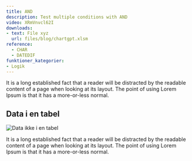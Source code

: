 ```yaml
---
title: AND
description: Test multiple conditions with AND
video: XRmVnvcl62I
downloads: 
- text: File xyz
  url: files/blog/chartgpt.xlsm
reference: 
  - CHAR
  - DATEDIF
funktioner_kategorier:
- Logik
---
```



It is a long established fact that a reader will be distracted by the readable content of a page when looking at its layout. The point of using Lorem Ipsum is that it has a more-or-less normal.
<!--more-->
## Data i en tabel
![Data ikke i en tabel](/images/blog/lobende-sum-tabel.jpg)

It is a long established fact that a reader will be distracted by the readable content of a page when looking at its layout. The point of using Lorem Ipsum is that it has a more-or-less normal.